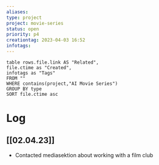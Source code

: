 ```yaml
---
aliases:
type: project
project: movie-series
status: open
priority: p4
creationtag: 2023-04-03 16:52
infotags:
---
```


```dataview
table rows.file.link AS "Related",
file.ctime as "Created",
infotags as "Tags"
FROM ""
WHERE contains(project,"AI Movie Series")
GROUP BY type
SORT file.ctime asc 
```


# Log
## [[02.04.23]]
- Contacted mediasektion about working with a film club